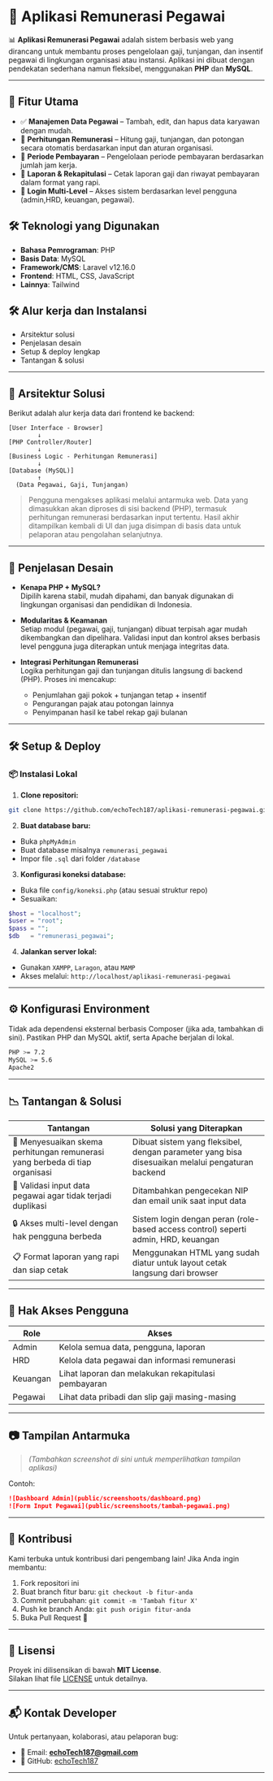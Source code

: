 

# 💼 Aplikasi Remunerasi Pegawai

📊 **Aplikasi Remunerasi Pegawai** adalah sistem berbasis web yang dirancang untuk membantu proses pengelolaan gaji, tunjangan, dan insentif pegawai di lingkungan organisasi atau instansi. Aplikasi ini dibuat dengan pendekatan sederhana namun fleksibel, menggunakan **PHP** dan **MySQL**.

---


## 🚀 Fitur Utama

- ✅ **Manajemen Data Pegawai** – Tambah, edit, dan hapus data karyawan dengan mudah.
- 💸 **Perhitungan Remunerasi** – Hitung gaji, tunjangan, dan potongan secara otomatis berdasarkan input dan aturan organisasi.
- 📆 **Periode Pembayaran** – Pengelolaan periode pembayaran berdasarkan jumlah jam kerja.
- 📄 **Laporan & Rekapitulasi** – Cetak laporan gaji dan riwayat pembayaran dalam format yang rapi.
- 🔐 **Login Multi-Level** – Akses sistem berdasarkan level pengguna (admin,HRD, keuangan, pegawai).

## 🛠️ Teknologi yang Digunakan

- **Bahasa Pemrograman**: PHP
- **Basis Data**: MySQL
- **Framework/CMS**: Laravel v12.16.0
- **Frontend**: HTML, CSS, JavaScript
- **Lainnya**: Tailwind

## 🛠️ Alur kerja dan Instalansi 
- Arsitektur solusi 
- Penjelasan desain
- Setup & deploy lengkap
- Tantangan & solusi

---



## 🧠 Arsitektur Solusi

Berikut adalah alur kerja data dari frontend ke backend:

```
[User Interface - Browser]
        ↓
[PHP Controller/Router]
        ↓
[Business Logic - Perhitungan Remunerasi]
        ↓
[Database (MySQL)]
        ↑
  (Data Pegawai, Gaji, Tunjangan)
```

> Pengguna mengakses aplikasi melalui antarmuka web. Data yang dimasukkan akan diproses di sisi backend (PHP), termasuk perhitungan remunerasi berdasarkan input tertentu. Hasil akhir ditampilkan kembali di UI dan juga disimpan di basis data untuk pelaporan atau pengolahan selanjutnya.

---

## 🎨 Penjelasan Desain

- **Kenapa PHP + MySQL?**  
  Dipilih karena stabil, mudah dipahami, dan banyak digunakan di lingkungan organisasi dan pendidikan di Indonesia.

- **Modularitas & Keamanan**  
  Setiap modul (pegawai, gaji, tunjangan) dibuat terpisah agar mudah dikembangkan dan dipelihara. Validasi input dan kontrol akses berbasis level pengguna juga diterapkan untuk menjaga integritas data.

- **Integrasi Perhitungan Remunerasi**  
  Logika perhitungan gaji dan tunjangan ditulis langsung di backend (PHP). Proses ini mencakup:
  - Penjumlahan gaji pokok + tunjangan tetap + insentif
  - Pengurangan pajak atau potongan lainnya
  - Penyimpanan hasil ke tabel rekap gaji bulanan

---

## 🛠️ Setup & Deploy

### 📦 Instalasi Lokal

1. **Clone repositori:**

```bash
git clone https://github.com/echoTech187/aplikasi-remunerasi-pegawai.git
```

2. **Buat database baru:**

- Buka `phpMyAdmin`
- Buat database misalnya `remunerasi_pegawai`
- Impor file `.sql` dari folder `/database`

3. **Konfigurasi koneksi database:**

- Buka file `config/koneksi.php` (atau sesuai struktur repo)
- Sesuaikan:

```php
$host = "localhost";
$user = "root";
$pass = "";
$db   = "remunerasi_pegawai";
```

4. **Jalankan server lokal:**

- Gunakan `XAMPP`, `Laragon`, atau `MAMP`
- Akses melalui: `http://localhost/aplikasi-remunerasi-pegawai`

---

## ⚙️ Konfigurasi Environment

Tidak ada dependensi eksternal berbasis Composer (jika ada, tambahkan di sini). Pastikan PHP dan MySQL aktif, serta Apache berjalan di lokal.

```bash
PHP >= 7.2
MySQL >= 5.6
Apache2
```

---

## 📉 Tantangan & Solusi

| Tantangan | Solusi yang Diterapkan |
|----------|--------------------------|
| 🔄 Menyesuaikan skema perhitungan remunerasi yang berbeda di tiap organisasi | Dibuat sistem yang fleksibel, dengan parameter yang bisa disesuaikan melalui pengaturan backend |
| 🧩 Validasi input data pegawai agar tidak terjadi duplikasi | Ditambahkan pengecekan NIP dan email unik saat input data |
| 🔒 Akses multi-level dengan hak pengguna berbeda | Sistem login dengan peran (role-based access control) seperti admin, HRD, keuangan |
| 📋 Format laporan yang rapi dan siap cetak | Menggunakan HTML yang sudah diatur untuk layout cetak langsung dari browser |

---

## 👥 Hak Akses Pengguna

| Role     | Akses                                                                 |
|----------|-----------------------------------------------------------------------|
| Admin    | Kelola semua data, pengguna, laporan                                 |
| HRD      | Kelola data pegawai dan informasi remunerasi                         |
| Keuangan | Lihat laporan dan melakukan rekapitulasi pembayaran                  |
| Pegawai  | Lihat data pribadi dan slip gaji masing-masing                       |

---

## 📷 Tampilan Antarmuka

> *(Tambahkan screenshot di sini untuk memperlihatkan tampilan aplikasi)*

Contoh:

```markdown
![Dashboard Admin](public/screenshoots/dashboard.png)
![Form Input Pegawai](public/screenshoots/tambah-pegawai.png)
```

---

## 🤝 Kontribusi

Kami terbuka untuk kontribusi dari pengembang lain! Jika Anda ingin membantu:

1. Fork repositori ini
2. Buat branch fitur baru: `git checkout -b fitur-anda`
3. Commit perubahan: `git commit -m 'Tambah fitur X'`
4. Push ke branch Anda: `git push origin fitur-anda`
5. Buka Pull Request 🚀

---

## 📄 Lisensi

Proyek ini dilisensikan di bawah **MIT License**.  
Silakan lihat file [LICENSE](LICENSE) untuk detailnya.

---

## 📬 Kontak Developer

Untuk pertanyaan, kolaborasi, atau pelaporan bug:

- 📧 Email: **echoTech187@gmail.com**
- 🔗 GitHub: [echoTech187](https://github.com/echoTech187)

---
